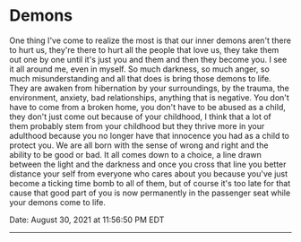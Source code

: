 # Demons

One thing I've come to realize the most is that our inner demons aren't there to hurt us, they're there to hurt all the people that love us, they take them out one by one until it's just you and them and then they become you. I see it all around me, even in myself. So much darkness, so much anger, so much misunderstanding and all that does is bring those demons to life. They are awaken from hibernation by your surroundings, by the trauma, the environment, anxiety, bad relationships, anything that is negative. You don't have to come from a broken home, you don't have to be abused as a child, they don't just come out because of your childhood, I think that a lot of them probably stem from your childhood but they thrive more in your adulthood because you no longer have that innocence you had as a child to protect you. We are all born with the sense of wrong and right and the ability to be good or bad. It all comes down to a choice, a line drawn between the light and the darkness and once you cross that line you better distance your self from everyone who cares about you because you've just become a ticking time bomb to all of them, but of course it's too late for that cause that good part of you is now permanently in the passenger seat while your demons come to life.

Date:	August 30, 2021 at 11:56:50 PM EDT

---
